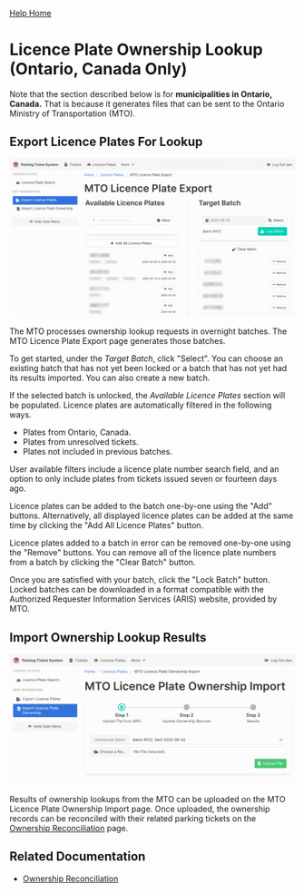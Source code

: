 [Help Home](readme.md)

# Licence Plate Ownership Lookup (Ontario, Canada Only)

Note that the section described below is for **municipalities in Ontario, Canada.**
That is because it generates files that can be sent to the Ontario Ministry of Transportation (MTO).

## Export Licence Plates For Lookup

![MTO Licence Plate Export](images/platesOntario-plateExport.png)

The MTO processes ownership lookup requests in overnight batches.
The MTO Licence Plate Export page generates those batches.

To get started, under the _Target Batch_, click "Select".
You can choose an existing batch that has not yet been locked
or a batch that has not yet had its results imported.
You can also create a new batch.

If the selected batch is unlocked, the _Available Licence Plates_
section will be populated.  Licence plates are automatically filtered in the following ways.

-   Plates from Ontario, Canada.
-   Plates from unresolved tickets.
-   Plates not included in previous batches.

User available filters include a licence plate number search field,
and an option to only include plates from tickets issued seven or fourteen days ago.

Licence plates can be added to the batch one-by-one using the "Add" buttons.
Alternatively, all displayed licence plates can be added at the same time
by clicking the "Add All Licence Plates" button.

Licence plates added to a batch in error can be removed one-by-one
using the "Remove" buttons.  You can remove all of the licence plate numbers
from a batch by clicking the "Clear Batch" button.

Once you are satisfied with your batch, click the "Lock Batch" button.
Locked batches can be downloaded in a format compatible with
the Authorized Requester Information Services (ARIS) website, provided by MTO.

## Import Ownership Lookup Results

![MTO Licence Plate Ownership Import](images/platesOntario-ownershipImport.png)

Results of ownership lookups from the MTO can be uploaded on the
MTO Licence Plate Ownership Import page.
Once uploaded, the ownership records can be reconciled with their related parking tickets
on the [Ownership Reconciliation](tickets-ownershipReconciliation.md) page.

## Related Documentation

-   [Ownership Reconciliation](tickets-ownershipReconciliation.md)

